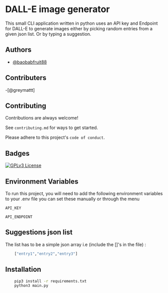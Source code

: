 
# DALL-E image generator

This small CLI application written in python uses an API key and Endpoint for DALL-E to generate images either by picking random entries from a given json list. Or by typing a suggestion. 



## Authors

- [@baobabfruit88](https://github.com/baobabfruit88/)

## Contributers

-[@greymattt] 

## Contributing

Contributions are always welcome!

See `contributing.md` for ways to get started.

Please adhere to this project's `code of conduct`.


## Badges

[![GPLv3 License](https://img.shields.io/badge/License-GPL%20v3-yellow.svg)](https://opensource.org/licenses/)



## Environment Variables

To run this project, you will need to add the following environment variables to your .env file you can set these manually or through the menu

`API_KEY`

`API_ENDPOINT`

## Suggestions json list 

The list has to be a simple json array i.e (include the []'s in the file) : 

```bash
    ["entry1","entry2","entry3"]
```

## Installation

```bash
    pip3 install -r requirements.txt
    python3 main.py
```
    
